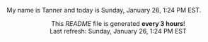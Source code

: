My name is Tanner and today is Sunday, January 26, 1:24 PM EST.

<p align="center">This <i>README</i> file is generated <b>every 3 hours</b>!</br>Last refresh: Sunday, January 26, 1:24 PM EST<br /></p>
